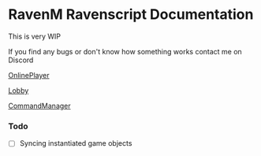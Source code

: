 # RavenM Ravenscript Documentation

This is very WIP

If you find any bugs or don't know how something works contact me on Discord

[OnlinePlayer](https://github.com/veroiuxl/RavenM-RS/blob/main/OnlinePlayer.md)

[Lobby](https://github.com/veroiuxl/RavenM-RS/blob/main/Lobby.md)

[CommandManager](https://github.com/veroiuxl/RavenM-RS/blob/main/CommandManager.md)

### Todo
- [ ] Syncing instantiated game objects
